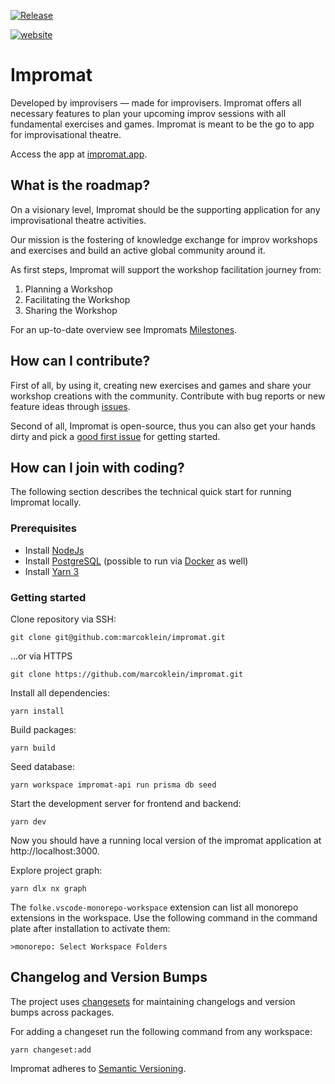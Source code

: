 [![Release](https://github.com/marcoklein/impromat/actions/workflows/release.yml/badge.svg)](https://github.com/marcoklein/impromat/actions/workflows/release.yml)

[![website](https://img.shields.io/website?up_message=online&url=https%3A%2F%2Fimpromat.app)](https://impromat.app)

# Impromat

Developed by improvisers — made for improvisers. Impromat offers all necessary features to plan your upcoming improv sessions with all fundamental exercises and games. Impromat is meant to be the go to app for improvisational theatre.

Access the app at [impromat.app](https://impromat.app).

## What is the roadmap?

On a visionary level, Impromat should be the supporting application for any improvisational theatre activities.

Our mission is the fostering of knowledge exchange for improv workshops and exercises and build an active global community around it.

As first steps, Impromat will support the workshop facilitation journey from:

1. Planning a Workshop
2. Facilitating the Workshop
3. Sharing the Workshop

For an up-to-date overview see Impromats [Milestones](https://github.com/marcoklein/impromat/milestones?direction=asc&sort=title&state=open).

## How can I contribute?

First of all, by using it, creating new exercises and games and share your workshop creations with the community. Contribute with bug reports or new feature ideas through [issues](https://github.com/marcoklein/impromat/issues/new/choose).

Second of all, Impromat is open-source, thus you can also get your hands dirty and pick a [good first issue](https://github.com/marcoklein/impromat/issues?q=is%3Aopen+is%3Aissue+label%3A%22good+first+issue%22) for getting started.

## How can I join with coding?

The following section describes the technical quick start for running Impromat locally.

### Prerequisites

- Install [NodeJs](https://nodejs.org/en)
- Install [PostgreSQL](https://www.postgresql.org/) (possible to run via [Docker](https://www.docker.com/) as well)
- Install [Yarn 3](https://yarnpkg.com/getting-started/install)

### Getting started

Clone repository via SSH:

```
git clone git@github.com:marcoklein/impromat.git
```

...or via HTTPS

```
git clone https://github.com/marcoklein/impromat.git
```

Install all dependencies:

```
yarn install
```

Build packages:

```
yarn build
```

Seed database:

```
yarn workspace impromat-api run prisma db seed
```

Start the development server for frontend and backend:

```
yarn dev
```

Now you should have a running local version of the impromat application at http://localhost:3000.

Explore project graph:

```
yarn dlx nx graph
```

The `folke.vscode-monorepo-workspace` extension can list all monorepo extensions in the workspace. Use the following command in the command plate after installation to activate them:

```
>monorepo: Select Workspace Folders
```

## Changelog and Version Bumps

The project uses [changesets](https://github.com/changesets/changesets) for maintaining changelogs and version bumps across packages.

For adding a changeset run the following command from any workspace:

```
yarn changeset:add
```

Impromat adheres to [Semantic Versioning](https://semver.org/spec/v2.0.0.html).
